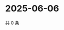 # 2025-06-06

共 0 条

<!-- BEGIN ZHIHUQUESTIONS -->
<!-- 最后更新时间 Fri Jun 06 2025 04:11:11 GMT+0800 (China Standard Time) -->

<!-- END ZHIHUQUESTIONS -->
